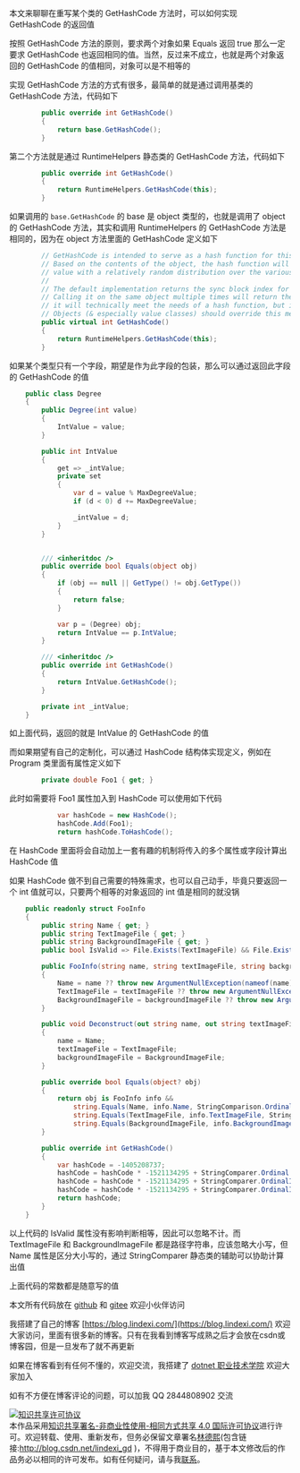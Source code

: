 
本文来聊聊在重写某个类的 GetHashCode 方法时，可以如何实现 GetHashCode 的返回值

<!--more-->


<!-- CreateTime:2021/5/20 19:36:17 -->

<!-- 发布 -->

按照 GetHashCode 方法的原则，要求两个对象如果 Equals 返回 true 那么一定要求 GetHashCode 也返回相同的值。当然，反过来不成立，也就是两个对象返回的 GetHashCode 的值相同，对象可以是不相等的

实现 GetHashCode 方法的方式有很多，最简单的就是通过调用基类的 GetHashCode 方法，代码如下

```csharp
        public override int GetHashCode()
        {
            return base.GetHashCode();
        }
```

第二个方法就是通过 RuntimeHelpers 静态类的 GetHashCode 方法，代码如下

```csharp
        public override int GetHashCode()
        {
            return RuntimeHelpers.GetHashCode(this);
        }
```

如果调用的 `base.GetHashCode` 的 base 是 object 类型的，也就是调用了 object 的 GetHashCode 方法，其实和调用 RuntimeHelpers 的 GetHashCode 方法是相同的，因为在 object 方法里面的 GetHashCode 定义如下

```csharp
        // GetHashCode is intended to serve as a hash function for this object.
        // Based on the contents of the object, the hash function will return a suitable
        // value with a relatively random distribution over the various inputs.
        //
        // The default implementation returns the sync block index for this instance.
        // Calling it on the same object multiple times will return the same value, so
        // it will technically meet the needs of a hash function, but it's less than ideal.
        // Objects (& especially value classes) should override this method.
        public virtual int GetHashCode()
        {
            return RuntimeHelpers.GetHashCode(this);
        }
```

如果某个类型只有一个字段，期望是作为此字段的包装，那么可以通过返回此字段的 GetHashCode 的值

```csharp
    public class Degree
    {
        public Degree(int value)
        {
            IntValue = value;
        }

        public int IntValue
        {
            get => _intValue;
            private set
            {
                var d = value % MaxDegreeValue;
                if (d < 0) d += MaxDegreeValue;

                _intValue = d;
            }
        }


        /// <inheritdoc />
        public override bool Equals(object obj)
        {
            if (obj == null || GetType() != obj.GetType())
            {
                return false;
            }

            var p = (Degree) obj;
            return IntValue == p.IntValue;
        }

        /// <inheritdoc />
        public override int GetHashCode()
        {
            return IntValue.GetHashCode();
        }

        private int _intValue;
    }
```

如上面代码，返回的就是 IntValue 的 GetHashCode 的值

而如果期望有自己的定制化，可以通过 HashCode 结构体实现定义，例如在 Program 类里面有属性定义如下

```csharp
        private double Foo1 { get; }
```

此时如需要将 Foo1 属性加入到 HashCode 可以使用如下代码

```csharp
            var hashCode = new HashCode();
            hashCode.Add(Foo1);
            return hashCode.ToHashCode();
```

在 HashCode 里面将会自动加上一套有趣的机制将传入的多个属性或字段计算出 HashCode 值

如果 HashCode 做不到自己需要的特殊需求，也可以自己动手，毕竟只要返回一个 int 值就可以，只要两个相等的对象返回的 int 值是相同的就没锅

```csharp
    public readonly struct FooInfo
    {
        public string Name { get; }
        public string TextImageFile { get; }
        public string BackgroundImageFile { get; }
        public bool IsValid => File.Exists(TextImageFile) && File.Exists(BackgroundImageFile);

        public FooInfo(string name, string textImageFile, string backgroundImageFile)
        {
            Name = name ?? throw new ArgumentNullException(nameof(name));
            TextImageFile = textImageFile ?? throw new ArgumentNullException(nameof(textImageFile));
            BackgroundImageFile = backgroundImageFile ?? throw new ArgumentNullException(nameof(backgroundImageFile));
        }

        public void Deconstruct(out string name, out string textImageFile, out string backgroundImageFile)
        {
            name = Name;
            textImageFile = TextImageFile;
            backgroundImageFile = BackgroundImageFile;
        }

        public override bool Equals(object? obj)
        {
            return obj is FooInfo info &&
                string.Equals(Name, info.Name, StringComparison.Ordinal) &&
                string.Equals(TextImageFile, info.TextImageFile, StringComparison.OrdinalIgnoreCase) &&
                string.Equals(BackgroundImageFile, info.BackgroundImageFile, StringComparison.OrdinalIgnoreCase);
        }

        public override int GetHashCode()
        {
            var hashCode = -1405208737;
            hashCode = hashCode * -1521134295 + StringComparer.Ordinal.GetHashCode(Name);
            hashCode = hashCode * -1521134295 + StringComparer.OrdinalIgnoreCase.GetHashCode(TextImageFile);
            hashCode = hashCode * -1521134295 + StringComparer.OrdinalIgnoreCase.GetHashCode(BackgroundImageFile);
            return hashCode;
        }
    }
```

以上代码的 IsValid 属性没有影响判断相等，因此可以忽略不计。而 TextImageFile 和 BackgroundImageFile 都是路径字符串，应该忽略大小写，但 Name 属性是区分大小写的，通过 StringComparer 静态类的辅助可以协助计算出值

上面代码的常数都是随意写的值

本文所有代码放在 [github](https://github.com/lindexi/lindexi_gd/tree/29e75275644d85845fe458c554c029a26cb4f72b/JerjowhibeaBirakereheewar) 和 [gitee](https://gitee.com/lindexi/lindexi_gd/tree/29e75275644d85845fe458c554c029a26cb4f72b/JerjowhibeaBirakereheewar) 欢迎小伙伴访问



我搭建了自己的博客 [https://blog.lindexi.com/](https://blog.lindexi.com/) 欢迎大家访问，里面有很多新的博客。只有在我看到博客写成熟之后才会放在csdn或博客园，但是一旦发布了就不再更新

如果在博客看到有任何不懂的，欢迎交流，我搭建了 [dotnet 职业技术学院](https://t.me/dotnet_campus) 欢迎大家加入

如有不方便在博客评论的问题，可以加我 QQ 2844808902 交流

<a rel="license" href="http://creativecommons.org/licenses/by-nc-sa/4.0/"><img alt="知识共享许可协议" style="border-width:0" src="https://licensebuttons.net/l/by-nc-sa/4.0/88x31.png" /></a><br />本作品采用<a rel="license" href="http://creativecommons.org/licenses/by-nc-sa/4.0/">知识共享署名-非商业性使用-相同方式共享 4.0 国际许可协议</a>进行许可。欢迎转载、使用、重新发布，但务必保留文章署名[林德熙](http://blog.csdn.net/lindexi_gd)(包含链接:http://blog.csdn.net/lindexi_gd )，不得用于商业目的，基于本文修改后的作品务必以相同的许可发布。如有任何疑问，请与我[联系](mailto:lindexi_gd@163.com)。